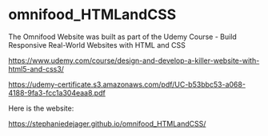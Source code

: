 # omnifood_HTMLandCSS

The Omnifood Website was built as part of the Udemy Course - Build Responsive Real-World Websites with HTML and CSS

https://www.udemy.com/course/design-and-develop-a-killer-website-with-html5-and-css3/

https://udemy-certificate.s3.amazonaws.com/pdf/UC-b53bbc53-a068-4188-9fa3-fcc1a304eaa8.pdf

Here is the website:

https://stephaniedejager.github.io/omnifood_HTMLandCSS/

